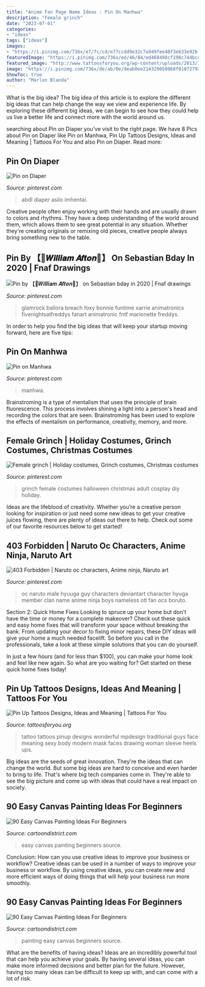 ```yaml
---
title: "Anime Fan Page Name Ideas : Pin On Manhwa"
description: "Female grinch"
date: "2023-07-01"
categories:
- "ideas"
tags: ["ideas"]
images:
- "https://i.pinimg.com/736x/e7/7c/cd/e77ccdd9e32c7a949fee40f3e633e92b.jpg"
featuredImage: "https://i.pinimg.com/736x/ed/46/84/ed468498cf198c744bcde2470ec52d3f--naruto-oc-male-naruto-boys.jpg"
featured_image: "http://www.tattoosforyou.org/wp-content/uploads/2013/11/Pin-Up-Girls-Tattoos.jpg"
image: "https://i.pinimg.com/736x/de/ab/0e/deab0ee214329058068f01072792d86c.jpg"
ShowToc: true
author: "Marlon Blanda"
---
```



What is the big idea?
The big idea of this article is to explore the different big ideas that can help change the way we view and experience life. By exploring these different big ideas, we can begin to see how they could help us live a better life and connect more with the world around us.

	

		
searching about Pin on Diaper you've visit to the right page. We have 8 Pics about Pin on Diaper like Pin on Manhwa, Pin Up Tattoos Designs, Ideas and Meaning | Tattoos For You and also Pin on Diaper. Read more:
		
    
## Pin On Diaper

<img loading=lazy src="https://i.pinimg.com/736x/56/38/cd/5638cd39095f2624af5b6fd608d1353e.jpg" onerror="this.onerror=null;this.src='https://tse3.mm.bing.net/th?id=OIP.DXvp-OmOPoIAYTzEqO-FHwAAAA&amp;pid=15.1';" alt="Pin on Diaper">

_Source: pinterest.com_

>abdl diaper asilo imhentai. 

	

Creative people often enjoy working with their hands and are usually drawn to colors and rhythms. They have a deep understanding of the world around them, which allows them to see great potential in any situation. Whether they're creating originals or remixing old pieces, creative people always bring something new to the table.

    
## Pin By 【🔪𝑾𝒊𝒍𝒍𝒊𝒂𝒎 𝑨𝒇𝒕𝒐𝒏🔪】 On Sebastian Bday In 2020 | Fnaf Drawings

<img loading=lazy src="https://i.pinimg.com/736x/de/ab/0e/deab0ee214329058068f01072792d86c.jpg" onerror="this.onerror=null;this.src='https://tse3.mm.bing.net/th?id=OIP.koFLokcJ0uc3PlOTiW6OZQHaLH&amp;pid=15.1';" alt="Pin by 【🔪𝑾𝒊𝒍𝒍𝒊𝒂𝒎 𝑨𝒇𝒕𝒐𝒏🔪】 on Sebastian bday in 2020 | Fnaf drawings">

_Source: pinterest.com_

>glamrock ballora breach foxy bonnie funtime xarrie animatronics fivenightsatfreddys fanart animatronic fntf marionette freddys. 

	

In order to help you find the big ideas that will keep your startup moving forward, here are five tips: 

    
## Pin On Manhwa

<img loading=lazy src="https://i.pinimg.com/736x/e7/7c/cd/e77ccdd9e32c7a949fee40f3e633e92b.jpg" onerror="this.onerror=null;this.src='https://tse1.mm.bing.net/th?id=OIP.FCk3862RCFh0klCssbknOwHaHc&amp;pid=15.1';" alt="Pin on Manhwa">

_Source: pinterest.com_

>manhwa. 

	

Brainstroming is a type of mentalism that uses the principle of brain fluorescence. This process involves shining a light into a person's head and recording the colors that are seen. Brainstroming has been used to explore the effects of mentalism on performance, creativity, memory, and more.

    
## Female Grinch | Holiday Costumes, Grinch Costumes, Christmas Costumes

<img loading=lazy src="https://i.pinimg.com/1200x/ca/e5/bf/cae5bffdf27a827861df0e89f2fed27b.jpg" onerror="this.onerror=null;this.src='https://tse2.mm.bing.net/th?id=OIP.rytMozKQd-9JtmvqNwmsQAHaLH&amp;pid=15.1';" alt="Female grinch | Holiday costumes, Grinch costumes, Christmas costumes">

_Source: pinterest.com_

>grinch female costumes halloween christmas adult cosplay diy holiday. 

	

Ideas are the lifeblood of creativity. Whether you’re a creative person looking for inspiration or just need some new ideas to get your creative juices flowing, there are plenty of ideas out there to help. Check out some of our favorite resources below to get started!

    
## 403 Forbidden | Naruto Oc Characters, Anime Ninja, Naruto Art

<img loading=lazy src="https://i.pinimg.com/736x/ed/46/84/ed468498cf198c744bcde2470ec52d3f--naruto-oc-male-naruto-boys.jpg" onerror="this.onerror=null;this.src='https://tse2.mm.bing.net/th?id=OIP.UtAFyutz1qCliotqovk3YwHaKG&amp;pid=15.1';" alt="403 Forbidden | Naruto oc characters, Anime ninja, Naruto art">

_Source: pinterest.com_

>oc naruto male hyuuga guy characters deviantart character hyuga member clan name anime ninja boys nameless otl fan ocs boruto. 

	

Section 2: Quick Home Fixes
Looking to spruce up your home but don't have the time or money for a complete makeover? Check out these quick and easy home fixes that will transform your space without breaking the bank.
From updating your decor to fixing minor repairs, these DIY ideas will give your home a much needed facelift. So before you call in the professionals, take a look at these simple solutions that you can do yourself.

In just a few hours (and for less than $100), you can make your home look and feel like new again. So what are you waiting for? Get started on these quick home fixes today!

    
## Pin Up Tattoos Designs, Ideas And Meaning | Tattoos For You

<img loading=lazy src="http://www.tattoosforyou.org/wp-content/uploads/2013/11/Pin-Up-Girls-Tattoos.jpg" onerror="this.onerror=null;this.src='https://tse3.mm.bing.net/th?id=OIP.-aq4Ssb7jE9UdeYD4a7hkgHaLH&amp;pid=15.1';" alt="Pin Up Tattoos Designs, Ideas and Meaning | Tattoos For You">

_Source: tattoosforyou.org_

>tattoo tattoos pinup designs wonderful mpdesign traditional guys face meaning sexy body modern mask faces drawing woman sleeve heels ups. 

	

Big ideas are the seeds of great innovation. They're the ideas that can change the world. But some big ideas are hard to conceive and even harder to bring to life. That's where big tech companies come in. They're able to see the big picture and come up with ideas that could have a real impact on society.

    
## 90 Easy Canvas Painting Ideas For Beginners

<img loading=lazy src="http://www.cartoondistrict.com/wp-content/uploads/2017/06/Easy-Canvas-Painting-Ideas-For-Beginners21-1.jpg" onerror="this.onerror=null;this.src='https://tse1.mm.bing.net/th?id=OIP.4OkhfQN4teidQ5dAVEC1JwHaJ4&amp;pid=15.1';" alt="90 Easy Canvas Painting Ideas For Beginners">

_Source: cartoondistrict.com_

>easy canvas painting beginners source. 

	

Conclusion: How can you use creative ideas to improve your business or workflow?
Creative ideas can be used in a number of ways to improve your business or workflow. By using creative ideas, you can create new and more efficient ways of doing things that will help your business run more smoothly.

    
## 90 Easy Canvas Painting Ideas For Beginners

<img loading=lazy src="http://www.cartoondistrict.com/wp-content/uploads/2017/06/Easy-Canvas-Painting-Ideas-For-Beginners0201.jpg" onerror="this.onerror=null;this.src='https://tse2.mm.bing.net/th?id=OIP.hI1Tv4Y6Y5t2unCN60fbQgHaLc&amp;pid=15.1';" alt="90 Easy Canvas Painting Ideas For Beginners">

_Source: cartoondistrict.com_

>painting easy canvas beginners source. 

	

What are the benefits of having ideas?
Ideas are an incredibly powerful tool that can help you achieve your goals. By having several ideas, you can make more informed decisions and better plan for the future. However, having too many ideas can be difficult to keep up with, and can come with a lot of risk.

